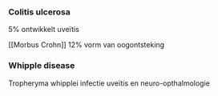 ### Colitis ulcerosa
5% ontwikkelt uveïtis

[[Morbus Crohn]]
12% vorm van oogontsteking

### Whipple disease
Tropheryma whipplei infectie
uveïtis en neuro-opthalmologie

